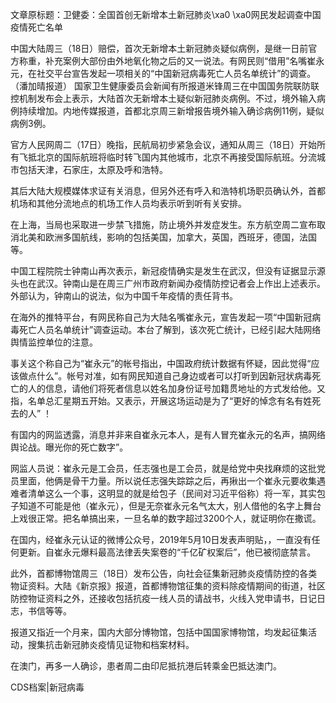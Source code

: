 文章原标题：卫健委：全国首创无新增本土新冠肺炎\xa0 \xa0网民发起调查中国疫情死亡名单

中国大陆周三（18日）赔偿，首次无新增本土新冠肺炎疑似病例，是继一日前官方称重，补充案例大部份由外地氧化物之后的又一说法。有网民则“借用”名嘴崔永元，在社交平台宣告发起一项相关的“中国新冠病毒死亡人员名单统计”的调查。（潘加晴报道） 国家卫生健康委员会新闻有所报道米锋周三在中国国务院联防联控机制发布会上表示，大陆首次无新增本土疑似新冠肺炎病例。不过，境外输入病例持续增加。内地传媒报道，首都北京周三新增报告境外输入确诊病例11例，疑似病例3例。

官方人民网周二（17日）晚指，民航局初步紧急会议，通知从周三（18日）开始所有飞抵北京的国际航班将临时转飞国内其他城市，北京不再接受国际航班。分流城市包括天津，石家庄，太原及呼和浩特。

其后大陆大规模媒体求证有关消息，但另外还有呼入和浩特机场职员确认外，首都机场和其他分流地点的机场工作人员均表示听到听有关安排。

在上海，当局也采取进一步禁飞措施，防止境外并发症发生。东方航空周二宣布取消北美和欧洲多国航线，影响的包括美国，加拿大，英国，西班牙，德国，法国等。

中国工程院院士钟南山再次表示，新冠疫情确实是发生在武汉，但没有证据显示源头也在武汉。钟南山是在周三广州市政府新闻办疫情防控记者会上作出上述表示。外部认为，钟南山的说法，似为中国千年疫情的责任背书。

在海外的推特平台，有网民称自己为大陆名嘴崔永元，宣告发起一项“中国新冠病毒死亡人员名单统计”调查运动。本台了解到，该次死亡统计，已经引起大陆网络舆情监控单位的注意。

事关这个称自己为“崔永元”的帐号指出，中国政府统计数据有怀疑，因此觉得“应该做点什么”。帐号对准，如有网民知道自己身边或者可以打听到因新冠状病毒死亡的人的信息，请他们将死者信息以姓名加身份证号加籍贯地址的方式发给他。又指，名单总汇星期五开始。又表示，开展这场运动是为了“更好的悼念有名有姓死去的人” ！

有国内的网监透露，消息并非来自崔永元本人，是有人冒充崔永元的名声，搞网络舆论战。曝光你的死亡数字”。

网监人员说：崔永元是工会员，任志强也是工会员，就是给党中央找麻烦的这批党员里面，他俩是骨干力量。所以说任志强失踪踪之后，再揪出一个崔永元要收集遇难者清单这么一个事，这明显的就是给包子（民间对习近平俗称）将一军，其实包子知道不可能是他（崔永元），但是无奈崔永元名气太大，别人借他的名字上舞台上戏很正常。把名单搞出来，一旦名单的数字超过3200个人，就证明你在撒谎。

在国内，经崔永元认证的微博公众号，2019年5月10日发表声明贴，，一直没有任何更新。自崔永元爆料最高法律丢失案卷的“千亿矿权案后”，他已被彻底禁言。

此外，首都博物馆周三（18日）发布公告，向社会征集新冠肺炎疫情防控的各类物证资料。大陆《新京报》报道，首都博物馆征集的资料除疫情期间的街道，社区防控物证资料之外，还接收包括抗疫一线人员的请战书，火线入党申请书，日记日志，书信等等。

报道又指近一个月来，国内大部分博物馆，包括中国国家博物馆，均发起征集活动，搜集抗击新冠肺炎疫情见证物和档案材料。

在澳门，再多一人确诊，患者周二由印尼抵抗港后转乘金巴抵达澳门。 

CDS档案|新冠病毒


